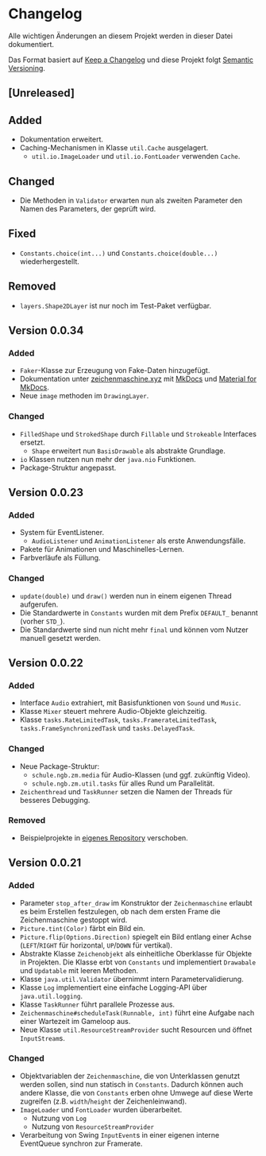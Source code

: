 # Changelog
Alle wichtigen Änderungen an diesem Projekt werden in dieser Datei dokumentiert.

Das Format basiert auf [Keep a Changelog](https://keepachangelog.com/de/1.0.0/)
und diese Projekt folgt [Semantic Versioning](https://semver.org/spec/v2.0.0.html).

## [Unreleased]

## Added 
- Dokumentation erweitert.
- Caching-Mechanismen in Klasse `util.Cache` ausgelagert. 
  - `util.io.ImageLoader` und `util.io.FontLoader` verwenden `Cache`.

## Changed
- Die Methoden in `Validator` erwarten nun als zweiten Parameter den Namen des Parameters, der geprüft wird.

## Fixed
- `Constants.choice(int...)` und `Constants.choice(double...)` wiederhergestellt.

## Removed
- `layers.Shape2DLayer` ist nur noch im Test-Paket verfügbar.

## Version 0.0.34

### Added
- `Faker`-Klasse zur Erzeugung von Fake-Daten hinzugefügt.
- Dokumentation unter [zeichenmaschine.xyz](https://zeichenmaschine.xyz) mit 
  [MkDocs](https://www.mkdocs.org) und [Material for MkDocs](https://squidfunk.github.io/mkdocs-material/).
- Neue `image` methoden im `DrawingLayer`.

### Changed
- `FilledShape` und `StrokedShape` durch `Fillable` und `Strokeable` Interfaces ersetzt.
	- `Shape` erweitert nun `BasisDrawable` als abstrakte Grundlage.
- `io` Klassen nutzen nun mehr der `java.nio` Funktionen.
- Package-Struktur angepasst.

## Version 0.0.23

### Added
- System für EventListener.
  - `AudioListener` und `AnimationListener` als erste Anwendungsfälle.
- Pakete für Animationen und Maschinelles-Lernen.
- Farbverläufe als Füllung.

### Changed
- `update(double)` und `draw()` werden nun in einem eigenen Thread aufgerufen. 
- Die Standardwerte in `Constants` wurden mit dem Prefix `DEFAULT_` benannt (vorher `STD_`).
- Die Standardwerte sind nun nicht mehr `final` und können vom Nutzer manuell gesetzt werden.

## Version 0.0.22

### Added
- Interface `Audio` extrahiert, mit Basisfunktionen von `Sound` und `Music`.
- Klasse `Mixer` steuert mehrere Audio-Objekte gleichzeitig. 
- Klasse `tasks.RateLimitedTask`, `tasks.FramerateLimitedTask`, `tasks.FrameSynchronizedTask` und `tasks.DelayedTask`. 

### Changed
- Neue Package-Struktur:
  - `schule.ngb.zm.media` für Audio-Klassen (und ggf. zukünftig Video).
  - `schule.ngb.zm.util.tasks` für alles Rund um Parallelität.
- `Zeichenthread` und `TaskRunner` setzen die Namen der Threads für besseres Debugging.

### Removed
- Beispielprojekte in [eigenes Repository](https://github.com/jneug/zeichenmaschine-examples) verschoben.

## Version 0.0.21

### Added
- Parameter `stop_after_draw` im Konstruktor der `Zeichenmaschine` erlaubt es beim Erstellen festzulegen, ob nach dem ersten Frame die Zeichenmaschine gestoppt wird.
- `Picture.tint(Color)` färbt ein Bild ein.
- `Picture.flip(Options.Direction)` spiegelt ein Bild entlang einer Achse (`LEFT`/`RIGHT` für horizontal, `UP`/`DOWN` für vertikal).
- Abstrakte Klasse `Zeichenobjekt` als einheitliche Oberklasse für Objekte in Projekten. Die Klasse erbt von `Constants` und implementiert `Drawabale` und `Updatable` mit leeren Methoden.
- Klasse `java.util.Validator` übernimmt intern Parametervalidierung.
- Klasse `Log` implementiert eine einfache Logging-API über `java.util.logging`.
- Klasse `TaskRunner` führt parallele Prozesse aus.
- `Zeichenmaschine#scheduleTask(Runnable, int)` führt eine Aufgabe nach einer Wartezeit im Gameloop aus.
- Neue Klasse `util.ResourceStreamProvider` sucht Resourcen und öffnet `InputStream`s.

### Changed
- Objektvariablen der `Zeichenmaschine`, die von Unterklassen genutzt werden sollen, sind nun statisch in `Constants`. Dadurch können auch andere Klasse, die von `Constants` erben ohne Umwege auf diese Werte zugreifen (z.B. `width`/`height` der Zeichenleinwand).
- `ImageLoader` und `FontLoader` wurden überarbeitet.
  - Nutzung von `Log`
  - Nutzung von `ResourceStreamProvider`
- Verarbeitung von Swing `InputEvent`s in einer eigenen interne EventQueue synchron zur Framerate.
